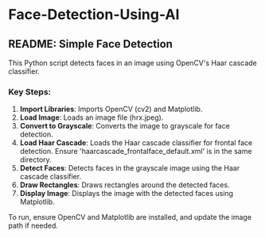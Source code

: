 # Face-Detection-Using-AI

## README: Simple Face Detection

This Python script detects faces in an image using OpenCV's Haar cascade classifier.

### Key Steps:

1.  **Import Libraries**: Imports OpenCV (cv2) and Matplotlib.
2.  **Load Image**: Loads an image file (hrx.jpeg).
3.  **Convert to Grayscale**: Converts the image to grayscale for face detection.
4.  **Load Haar Cascade**: Loads the Haar cascade classifier for frontal face detection. Ensure 'haarcascade\_frontalface\_default.xml' is in the same directory.
5.  **Detect Faces**: Detects faces in the grayscale image using the Haar cascade classifier.
6.  **Draw Rectangles**: Draws rectangles around the detected faces.
7.  **Display Image**: Displays the image with the detected faces using Matplotlib.

To run, ensure OpenCV and Matplotlib are installed, and update the image path if needed.
